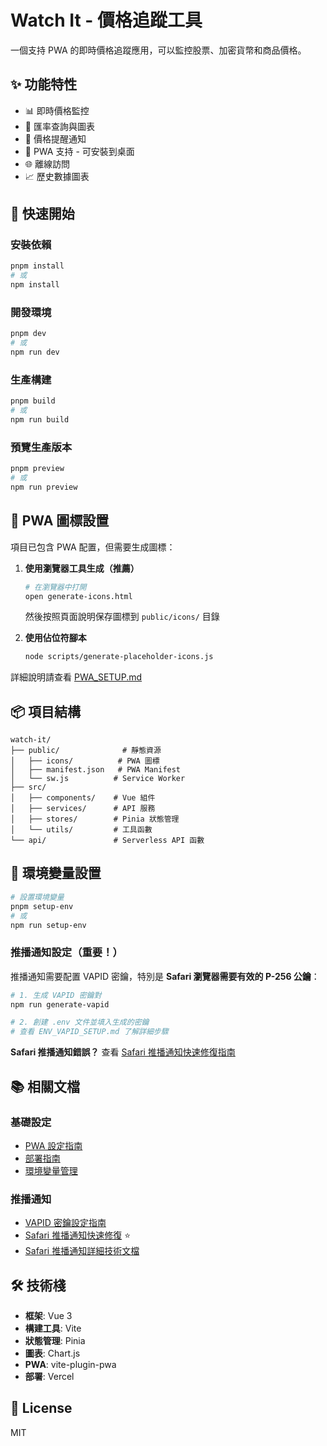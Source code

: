 # Watch It - 價格追蹤工具

一個支持 PWA 的即時價格追蹤應用，可以監控股票、加密貨幣和商品價格。

## ✨ 功能特性

- 📊 即時價格監控
- 💱 匯率查詢與圖表
- 🔔 價格提醒通知
- 📱 PWA 支持 - 可安裝到桌面
- 🌐 離線訪問
- 📈 歷史數據圖表

## 🚀 快速開始

### 安裝依賴

```bash
pnpm install
# 或
npm install
```

### 開發環境

```bash
pnpm dev
# 或
npm run dev
```

### 生產構建

```bash
pnpm build
# 或
npm run build
```

### 預覽生產版本

```bash
pnpm preview
# 或
npm run preview
```

## 🎨 PWA 圖標設置

項目已包含 PWA 配置，但需要生成圖標：

1. **使用瀏覽器工具生成（推薦）**
   ```bash
   # 在瀏覽器中打開
   open generate-icons.html
   ```
   然後按照頁面說明保存圖標到 `public/icons/` 目錄

2. **使用佔位符腳本**
   ```bash
   node scripts/generate-placeholder-icons.js
   ```

詳細說明請查看 [PWA_SETUP.md](./PWA_SETUP.md)

## 📦 項目結構

```
watch-it/
├── public/              # 靜態資源
│   ├── icons/          # PWA 圖標
│   ├── manifest.json   # PWA Manifest
│   └── sw.js          # Service Worker
├── src/
│   ├── components/    # Vue 組件
│   ├── services/      # API 服務
│   ├── stores/        # Pinia 狀態管理
│   └── utils/         # 工具函數
└── api/               # Serverless API 函數

```

## 🔧 環境變量設置

```bash
# 設置環境變量
pnpm setup-env
# 或
npm run setup-env
```

### 推播通知設定（重要！）

推播通知需要配置 VAPID 密鑰，特別是 **Safari 瀏覽器需要有效的 P-256 公鑰**：

```bash
# 1. 生成 VAPID 密鑰對
npm run generate-vapid

# 2. 創建 .env 文件並填入生成的密鑰
# 查看 ENV_VAPID_SETUP.md 了解詳細步驟
```

**Safari 推播通知錯誤？** 查看 [Safari 推播通知快速修復指南](./SAFARI_NOTIFICATION_QUICK_FIX.md)

## 📚 相關文檔

### 基礎設定
- [PWA 設定指南](./PWA_SETUP.md)
- [部署指南](./DEPLOYMENT.md)
- [環境變量管理](./ENV_MANAGEMENT.md)

### 推播通知
- [VAPID 密鑰設定指南](./ENV_VAPID_SETUP.md)
- [Safari 推播通知快速修復](./SAFARI_NOTIFICATION_QUICK_FIX.md) ⭐
- [Safari 推播通知詳細技術文檔](./SAFARI_PUSH_NOTIFICATION_FIX.md)

## 🛠️ 技術棧

- **框架**: Vue 3
- **構建工具**: Vite
- **狀態管理**: Pinia
- **圖表**: Chart.js
- **PWA**: vite-plugin-pwa
- **部署**: Vercel

## 📄 License

MIT
